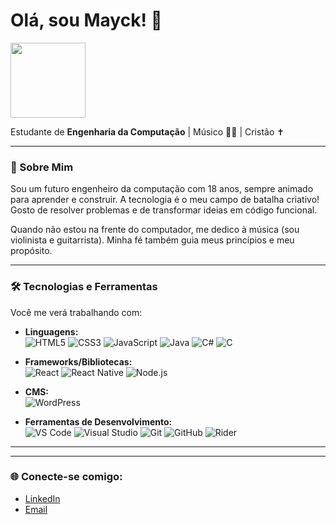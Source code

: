 # Olá, sou Mayck! 👋


  <img src="https://media1.giphy.com/media/v1.Y2lkPTc5MGI3NjExODg1OXk0OWdoamtsdW5nNDJ4Y2Zwa2xiejZzdWZrbXZva25pc2s4eCZlcD12MV9pbnRlcm5hbF9naWZfYnlfaWQmY3Q9Zw/JqmupuTVZYaQX5s094/giphy.gif" width="120" /> 

Estudante de **Engenharia da Computação** | Músico 🎸🎻 | Cristão ✝️

---

### 🚀 Sobre Mim

Sou um futuro engenheiro da computação com 18 anos, sempre animado para aprender e construir. A tecnologia é o meu campo de batalha criativo! Gosto de resolver problemas e de transformar ideias em código funcional.

Quando não estou na frente do computador, me dedico à música (sou violinista e guitarrista). Minha fé também guia meus princípios e meu propósito.

---

### 🛠️ Tecnologias e Ferramentas

Você me verá trabalhando com:

* **Linguagens:** </br>
    ![HTML5](https://img.shields.io/badge/HTML5-E34F26?style=for-the-badge&logo=html5&logoColor=white)
    ![CSS3](https://img.shields.io/badge/CSS3-1572B6?style=for-the-badge&logo=css3&logoColor=white)
    ![JavaScript](https://img.shields.io/badge/JavaScript-F7DF1E?style=for-the-badge&logo=javascript&logoColor=black)
    ![Java](https://img.shields.io/badge/Java-007396?style=for-the-badge&logo=java&logoColor=white)
    ![C#](https://img.shields.io/badge/C%23-239120?style=for-the-badge&logo=c-sharp&logoColor=white)
    ![C](https://img.shields.io/badge/C-00599C?style=for-the-badge&logo=c&logoColor=white)

* **Frameworks/Bibliotecas:** </br>
    ![React](https://img.shields.io/badge/React-61DAFB?style=for-the-badge&logo=react&logoColor=black)
    ![React Native](https://img.shields.io/badge/React%20Native-61DAFB?style=for-the-badge&logo=react&logoColor=black)
    ![Node.js](https://img.shields.io/badge/Node.js-339933?style=for-the-badge&logo=nodedotjs&logoColor=white)
    
* **CMS:** </br>
    ![WordPress](https://img.shields.io/badge/WordPress-21759B?style=for-the-badge&logo=wordpress&logoColor=white)

* **Ferramentas de Desenvolvimento:** </br>
    ![VS Code](https://img.shields.io/badge/VS%20Code-007ACC?style=for-the-badge&logo=visualstudiocode&logoColor=white)
    ![Visual Studio](https://img.shields.io/badge/Visual%20Studio-5C2D91?style=for-the-badge&logo=visual-studio&logoColor=white)
    ![Git](https://img.shields.io/badge/Git-F05032?style=for-the-badge&logo=git&logoColor=white)
    ![GitHub](https://img.shields.io/badge/GitHub-181717?style=for-the-badge&logo=github&logoColor=white)
    ![Rider](https://img.shields.io/badge/Rider-000000?style=for-the-badge&logo=rider&logoColor=white)

---


---

### 🌐 Conecte-se comigo:

* [LinkedIn](https://www.linkedin.com/in/mayck-eduardo-773a68264/)
* [Email](mailto:mayck22.03@hotmail.com)
